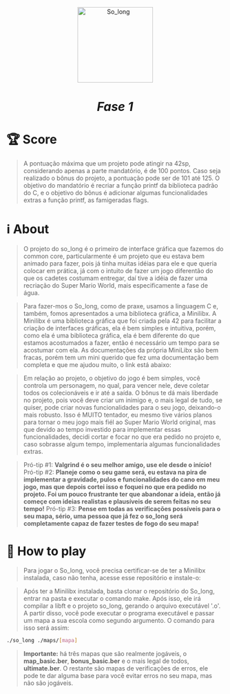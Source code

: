<div align="center" >
  <img src="https://game.42sp.org.br/static/assets/achievements/ft_printfm.png" alt="So_long" width="175" height="175">
  <h1><i>Fase 1</h1></i>

</div>

# :trophy: Score
> A pontuação máxima que um projeto pode atingir na 42sp, considerando apenas a parte mandatório, é de 100 pontos. Caso seja realizado o bônus do projeto, a pontuação pode ser de 101 até 125. O objetivo do mandatório é recriar a função printf da biblioteca padrão do C, e o objetivo do bônus é adicionar algumas funcionalidades extras a função printf, as famigeradas flags.


# :information_source: About
> O projeto do so_long é o primeiro de interface gráfica que fazemos do common core, particularmente é um projeto que eu estava bem animado para fazer, pois já tinha muitas idéias para ele e que queria colocar em prática, já com o intuito de fazer um jogo diferentão do que os cadetes costumam entregar, daí tive a idéia de fazer uma recriação do Super Mario World, mais especificamente a fase de água.

> Para fazer-mos o So_long, como de praxe, usamos a linguagem C e, também, fomos apresentados a uma biblioteca gráfica, a Minilibx. A Minilibx é uma biblioteca gráfica que foi criada pela 42 para facilitar a criação de interfaces gráficas, ela é bem simples e intuitiva, porém, como ela é uma biblioteca gráfica, ela é bem diferente do que estamos acostumados a fazer, então é necessário um tempo para se acostumar com ela. As documentações da própria MiniLibx são bem fracas, porém tem um mini querido que fez uma documentação bem completa e que me ajudou muito, o link está abaixo:

> Em relação ao projeto, o objetivo do jogo é bem simples, você controla um personagem, no qual, para vencer nele, deve coletar todos os colecionáveis e ir até a saída. O bônus te dá mais liberdade no projeto, pois você deve criar um inimigo e, o mais legal de tudo, se quiser, pode criar novas funcionalidades para o seu jogo, deixando-o mais robusto. Isso é MUITO tentador, eu mesmo tive vários planos para tornar o meu jogo mais fiél ao Super Mario World original, mas que devido ao tempo investido para implementar essas funcionalidades, decidi cortar e focar no que era pedido no projeto e, caso sobrasse algum tempo, implementaria algumas funcionalidades extras.

> Pró-tip #1: **Valgrind é o seu melhor amigo, use ele desde o início!**
> Pró-tip #2: **Planeje como o seu game será, eu estava na pira de implementar a gravidade, pulos e funcionalidades do cano em meu jogo, mas que depois cortei isso e foquei no que era pedido no projeto. Foi um pouco frustrante ter que abandonar a ideia, então já começe com ideias realistas e plausíveis de serem feitas no seu tempo!**
> Pró-tip #3: **Pense em todas as verificações possíveis para o seu mapa, sério, uma pessoa que já fez o so_long será completamente capaz de fazer testes de fogo do seu mapa!**


# :test_tube: How to play
> Para jogar o So_long, você precisa certificar-se de ter a Minilibx instalada, caso não tenha, acesse esse repositório e instale-o:

> Após ter a Minilibx instalada, basta clonar o repositório do So_long, entrar na pasta e executar o comando make. Após isso, ele irá compilar a libft e o projeto so_long, gerando o arquivo executável '.o'. A partir disso, você pode executar o programa executável e passar um mapa a sua escola como segundo argumento. O comando para isso será assim:

```bash
./so_long ./maps/[mapa]
```

> **Importante:** há três mapas que são realmente jogáveis, o **map_basic.ber**, **bonus_basic.ber** e o mais legal de todos, **ultimate.ber**. O restante são mapas de verificações de erros, ele pode te dar alguma base para você evitar erros no seu mapa, mas não são jogáveis.  
